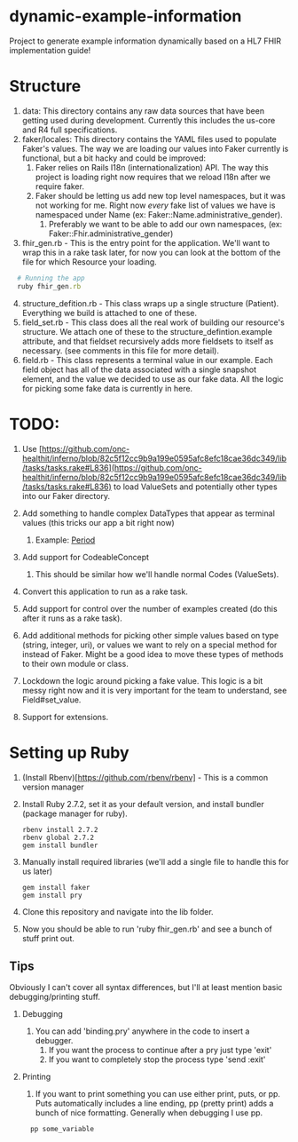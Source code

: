 # dynamic-example-information
Project to generate example information dynamically based on a HL7 FHIR implementation guide!


# Structure

1. data: This directory contains any raw data sources that have been getting used during development. Currently this includes the us-core and R4 full specifications.
2. faker/locales: This directory contains the YAML files used to populate Faker's values. The way we are loading our values into Faker currently is functional, but a bit hacky and could be improved:
    1. Faker relies on Rails I18n (internationalization) API. The way this project is loading right now requires that we reload I18n after we require faker.
    2. Faker should be letting us add new top level namespaces, but it was not working for me. Right now *every* fake list of values we have is namespaced under Name (ex: Faker::Name.administrative_gender).
        1. Preferably we want to be able to add our own namespaces, (ex: Faker::Fhir.administrative_gender)
3. fhir_gen.rb - This is the entry point for the application. We'll want to wrap this in a rake task later, for now you can look at the bottom of the file for which Resource your loading.
```ruby
  # Running the app
  ruby fhir_gen.rb
```
4. structure_defition.rb - This class wraps up a single structure (Patient). Everything we build is attached to one of these.
5. field_set.rb - This class does all the real work of building our resource's structure. We attach one of these to the structure_defintion.example attribute, and that fieldset recursively adds more fieldsets to itself as necessary. (see comments in this file for more detail).
6. field.rb - This class represents a terminal value in our example. Each field object has all of the data associated with a single snapshot element, and the value we decided to use as our fake data. All the logic for picking some fake data is currently in here.

# TODO:
1. Use [https://github.com/onc-healthit/inferno/blob/82c5f12cc9b9a199e0595afc8efc18cae36dc349/lib/tasks/tasks.rake#L836](https://github.com/onc-healthit/inferno/blob/82c5f12cc9b9a199e0595afc8efc18cae36dc349/lib/tasks/tasks.rake#L836) to load ValueSets and potentially other types into our Faker directory.

2. Add something to handle complex DataTypes that appear as terminal values (this tricks our app a bit right now)
    1. Example: [Period](http://hl7.org/fhir/us/core/StructureDefinition-us-core-patient-definitions.html#Patient.telecom.period)

3. Add support for CodeableConcept
    1. This should be similar how we'll handle normal Codes (ValueSets).

4. Convert this application to run as a rake task.

5. Add support for control over the number of examples created (do this after it runs as a rake task).

6. Add additional methods for picking other simple values based on type (string, integer, uri), or values we want to rely on a special method for instead of Faker. Might be a good idea to move these types of methods to their own module or class.

7. Lockdown the logic around picking a fake value. This logic is a bit messy right now and it is very important for the team to understand, see Field#set_value.

8. Support for extensions.

# Setting up Ruby
1. (Install Rbenv)[https://github.com/rbenv/rbenv] - This is a common version manager
2. Install Ruby 2.7.2, set it as your default version, and install bundler (package manager for ruby).
    ```
    rbenv install 2.7.2
    rbenv global 2.7.2
    gem install bundler
    ```
3. Manually install required libraries (we'll add a single file to handle this for us later)
    ```
    gem install faker
    gem install pry
    ```

4. Clone this repository and navigate into the lib folder.
5. Now you should be able to run 'ruby fhir_gen.rb' and see a bunch of stuff print out.

## Tips

Obviously I can't cover all syntax differences, but I'll at least mention basic debugging/printing stuff.

1. Debugging
    1. You can add 'binding.pry' anywhere in the code to insert a debugger.
        1. If you want the process to continue after a pry just type 'exit'
        2. If you want to completely stop the process type 'send :exit'

2. Printing
    1. If you want to print something you can use either print, puts, or pp. Puts automatically includes a line ending, pp (pretty print) adds a bunch of nice formatting. Generally when debugging I use pp.
    ```ruby
      pp some_variable
    ```